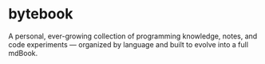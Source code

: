# bytebook
A personal, ever-growing collection of programming knowledge, notes, and code experiments — organized by language and built to evolve into a full mdBook.
